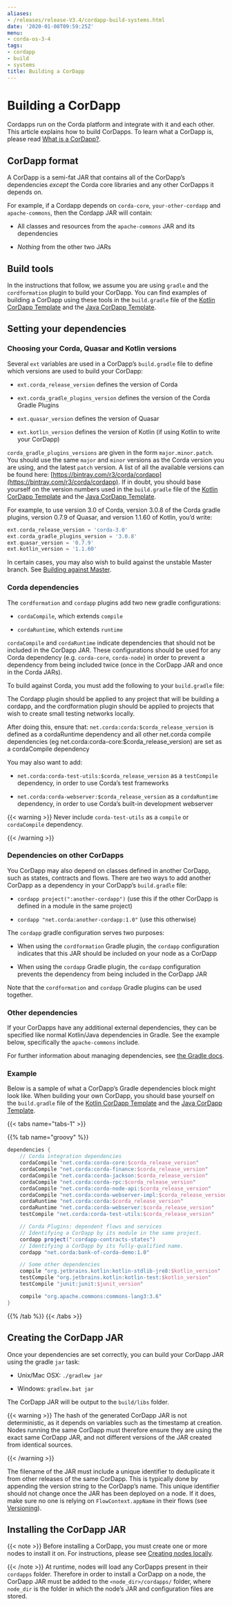 ```yaml
---
aliases:
- /releases/release-V3.4/cordapp-build-systems.html
date: '2020-01-08T09:59:25Z'
menu:
- corda-os-3-4
tags:
- cordapp
- build
- systems
title: Building a CorDapp
---
```



# Building a CorDapp

Cordapps run on the Corda platform and integrate with it and each other. This article explains how to build CorDapps.
            To learn what a CorDapp is, please read [What is a CorDapp?](cordapp-overview.md).


## CorDapp format

A CorDapp is a semi-fat JAR that contains all of the CorDapp’s dependencies *except* the Corda core libraries and any
                other CorDapps it depends on.

For example, if a Cordapp depends on `corda-core`, `your-other-cordapp` and `apache-commons`, then the Cordapp
                JAR will contain:


* All classes and resources from the `apache-commons` JAR and its dependencies


* *Nothing* from the other two JARs



## Build tools

In the instructions that follow, we assume you are using `gradle` and the `cordformation` plugin to build your
                CorDapp. You can find examples of building a CorDapp using these tools in the `build.gradle` file of the [Kotlin CorDapp Template](https://github.com/corda/cordapp-template-kotlin) and the [Java CorDapp Template](https://github.com/corda/cordapp-template-kotlin).


## Setting your dependencies


### Choosing your Corda, Quasar and Kotlin versions

Several `ext` variables are used in a CorDapp’s `build.gradle` file to define which versions are used to build your CorDapp:


* `ext.corda_release_version` defines the version of Corda


* `ext.corda_gradle_plugins_version` defines the version of the Corda Gradle Plugins


* `ext.quasar_version` defines the version of Quasar


* `ext.kotlin_version` defines the version of Kotlin (if using Kotlin to write your CorDapp)


`corda_gradle_plugins_versions` are given in the form `major.minor.patch`. You should use the same `major` and
                    `minor` versions as the Corda version you are using, and the latest `patch` version. A list of all the available
                    versions can be found here: [https://bintray.com/r3/corda/cordapp](https://bintray.com/r3/corda/cordapp). If in doubt, you should base yourself on the version numbers used in the `build.gradle` file of the [Kotlin CorDapp Template](https://github.com/corda/cordapp-template-kotlin) and the [Java CorDapp Template](https://github.com/corda/cordapp-template-kotlin).

For example, to use version 3.0 of Corda, version 3.0.8 of the Corda gradle plugins, version 0.7.9 of Quasar, and version 1.1.60 of Kotlin, you’d write:

```groovy
ext.corda_release_version = 'corda-3.0'
ext.corda_gradle_plugins_version = '3.0.8'
ext.quasar_version = '0.7.9'
ext.kotlin_version = '1.1.60'
```
In certain cases, you may also wish to build against the unstable Master branch. See [Building against Master](building-against-master.md).


### Corda dependencies

The `cordformation` and `cordapp` plugins add two new gradle configurations:


* `cordaCompile`, which extends `compile`


* `cordaRuntime`, which extends `runtime`


`cordaCompile` and `cordaRuntime` indicate dependencies that should not be included in the CorDapp JAR. These
                    configurations should be used for any Corda dependency (e.g. `corda-core`, `corda-node`) in order to prevent a
                    dependency from being included twice (once in the CorDapp JAR and once in the Corda JARs).

To build against Corda, you must add the following to your `build.gradle` file:

> 
The Cordapp plugin should be applied to any project that will be building a cordapp, and the cordformation plugin should be applied to projects that wish to create small testing networks locally.

After doing this, ensure that:
                    `net.corda:corda:$corda_release_version` is defined as a cordaRuntime dependency and
                    all other net.corda compile dependencies (eg net.corda:corda-core:$corda_release_version) are set as a cordaCompile dependency

You may also want to add:


* `net.corda:corda-test-utils:$corda_release_version` as a `testCompile` dependency, in order to use Corda’s test
                            frameworks


* `net.corda:corda-webserver:$corda_release_version` as a `cordaRuntime` dependency, in order to use Corda’s
                            built-in development webserver



{{< warning >}}
Never include `corda-test-utils` as a `compile` or `cordaCompile` dependency.

{{< /warning >}}


### Dependencies on other CorDapps

You CorDapp may also depend on classes defined in another CorDapp, such as states, contracts and flows. There are two
                    ways to add another CorDapp as a dependency in your CorDapp’s `build.gradle` file:


* `cordapp project(":another-cordapp")` (use this if the other CorDapp is defined in a module in the same project)


* `cordapp "net.corda:another-cordapp:1.0"` (use this otherwise)


The `cordapp` gradle configuration serves two purposes:


* When using the `cordformation` Gradle plugin, the `cordapp` configuration indicates that this JAR should be
                            included on your node as a CorDapp


* When using the `cordapp` Gradle plugin, the `cordapp` configuration prevents the dependency from being included
                            in the CorDapp JAR


Note that the `cordformation` and `cordapp` Gradle plugins can be used together.


### Other dependencies

If your CorDapps have any additional external dependencies, they can be specified like normal Kotlin/Java dependencies
                    in Gradle. See the example below, specifically the `apache-commons` include.

For further information about managing dependencies, see
                    [the Gradle docs](https://docs.gradle.org/current/userguide/dependency_management.html).


### Example

Below is a sample of what a CorDapp’s Gradle dependencies block might look like. When building your own CorDapp, you should base yourself on the `build.gradle` file of the [Kotlin CorDapp Template](https://github.com/corda/cordapp-template-kotlin) and the [Java CorDapp Template](https://github.com/corda/cordapp-template-kotlin).


{{< tabs name="tabs-1" >}}


{{% tab name="groovy" %}}
```groovy
dependencies {
    // Corda integration dependencies
    cordaCompile "net.corda:corda-core:$corda_release_version"
    cordaCompile "net.corda:corda-finance:$corda_release_version"
    cordaCompile "net.corda:corda-jackson:$corda_release_version"
    cordaCompile "net.corda:corda-rpc:$corda_release_version"
    cordaCompile "net.corda:corda-node-api:$corda_release_version"
    cordaCompile "net.corda:corda-webserver-impl:$corda_release_version"
    cordaRuntime "net.corda:corda:$corda_release_version"
    cordaRuntime "net.corda:corda-webserver:$corda_release_version"
    testCompile "net.corda:corda-test-utils:$corda_release_version"

    // Corda Plugins: dependent flows and services
    // Identifying a CorDapp by its module in the same project.
    cordapp project(":cordapp-contracts-states")
    // Identifying a CorDapp by its fully-qualified name.
    cordapp "net.corda:bank-of-corda-demo:1.0"

    // Some other dependencies
    compile "org.jetbrains.kotlin:kotlin-stdlib-jre8:$kotlin_version"
    testCompile "org.jetbrains.kotlin:kotlin-test:$kotlin_version"
    testCompile "junit:junit:$junit_version"

    compile "org.apache.commons:commons-lang3:3.6"
}
```
{{% /tab %}}
{{< /tabs >}}


## Creating the CorDapp JAR

Once your dependencies are set correctly, you can build your CorDapp JAR using the gradle `jar` task:


* Unix/Mac OSX: `./gradlew jar`


* Windows: `gradlew.bat jar`


The CorDapp JAR will be output to the `build/libs` folder.


{{< warning >}}
The hash of the generated CorDapp JAR is not deterministic, as it depends on variables such as the
                    timestamp at creation. Nodes running the same CorDapp must therefore ensure they are using the exact same CorDapp
                    JAR, and not different versions of the JAR created from identical sources.

{{< /warning >}}

The filename of the JAR must include a unique identifier to deduplicate it from other releases of the same CorDapp.
                This is typically done by appending the version string to the CorDapp’s name. This unique identifier should not change
                once the JAR has been deployed on a node. If it does, make sure no one is relying on `FlowContext.appName` in their
                flows (see [Versioning](versioning.md)).


## Installing the CorDapp JAR


{{< note >}}
Before installing a CorDapp, you must create one or more nodes to install it on. For instructions, please see
                    [Creating nodes locally](generating-a-node.md).

{{< /note >}}
At runtime, nodes will load any CorDapps present in their `cordapps` folder. Therefore in order to install a CorDapp on
                a node, the CorDapp JAR must be added to the `<node_dir>/cordapps/` folder, where `node_dir` is the folder in which
                the node’s JAR and configuration files are stored.


